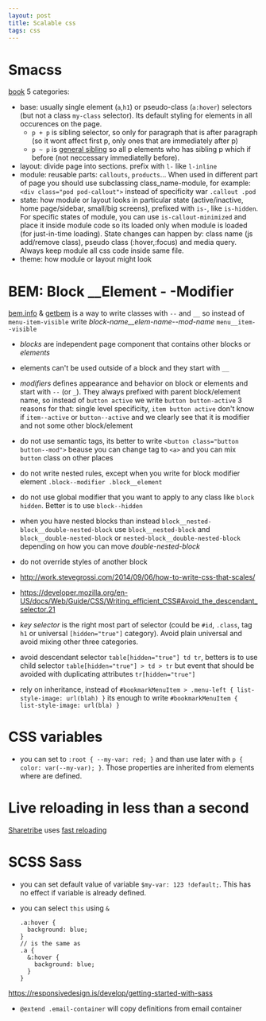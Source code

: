 ```yaml
---
layout: post
title: Scalable css
tags: css
---
```


# Smacss

[book](https://smacss.com/book/) 5 categories:

* base: usually single element  (`a`,`h1`) or pseudo-class (`a:hover`)
  selectors (but not a class `my-class` selector). Its default styling for
  elements in all occurences on the page.
  * `p + p` is sibling selector, so only for paragraph that is after paragraph
  (so it wont affect first p, only ones that are immediately after p)
  * `p ~ p` is [general
    sibling](https://www.w3.org/TR/selectors/#general-sibling-combinators) so
    all p elements who has sibling p which if before (not neccessary
    immediatelly before).
* layout: divide page into sections. prefix with `l-` like `l-inline`
* module: reusable parts: `callouts`, `products`... When used in different part
  of page you should use subclassing class_name-module, for example: `<div
  class="pod pod-callout">` instead of specificity war `.callout .pod`
* state: how module or layout looks in particular state (active/inactive, home
  page/sidebar, small/big screens), prefixed with `is-`, like `is-hidden`. For
  specific states of module, you can use `is-callout-minimized` and place it
  inside module code so its loaded only when module is loaded (for just-in-time
  loading). State changes can happen by: class name (js add/remove class),
  pseudo class (:hover,:focus) and media query. Always keep module all css code
  inside same file.
* theme: how module or layout might look

# BEM: Block __Element - -Modifier

[bem.info](https://en.bem.info/) & [getbem](http://getbem.com/introduction/) is
a way to write classes with `--` and `__` so instead of `menu-item-visible`
write *block-name__elem-name--mod-name* `menu__item--visible`

* *blocks* are independent page component that contains other blocks or
  *elements*
* elements can't be used outside of a block and they start with
  `__`
* *modifiers* defines appearance and behavior on block or elements and
  start with `--` (or `_`). They always prefixed with parent block/element
  name, so instead of `button active` we write `button button-active` 3 reasons
  for that: single level specificity, `item button active` don't know if
  `item--active` or `button--active` and we clearly see that it is modifier and
  not some other block/element
* do not use semantic tags, its better to write `<button class="button
  button--mod">` beause you can change tag to `<a>` and you can mix `button`
  class on other places
* do not write nested rules, except when you write for block modifier element
  `.block--modifier .block__element`
* do not use global modifier that you want to apply to any class like `block
  hidden`. Better is to use `block--hidden`
* when you have nested blocks than instead
  `block__nested-block__double-nested-block` use `block__nested-block` and
  `block__double-nested-block` or `nested-block__double-nested-block` depending
  on how you can move *double-nested-block*

* do not override styles of another block


* <http://work.stevegrossi.com/2014/09/06/how-to-write-css-that-scales/>
* <https://developer.mozilla.org/en-US/docs/Web/Guide/CSS/Writing_efficient_CSS#Avoid_the_descendant_selector.21>

* *key selector* is the right most part of selector (could be `#id`, `.class`,
  tag `h1` or universal `[hidden="true"]` category). Avoid plain universal and
  avoid mixing other three categories.
* avoid descendant selector `table[hidden="true"] td tr`, betters is to use
  child selector `table[hidden="true"] > td > tr` but event that should be
  avoided with duplicating attributes `tr[hidden="true"]`
* rely on inheritance, instead of `#bookmarkMenuItem > .menu-left {
  list-style-image: url(blah) }` its enough to write `#bookmarkMenuItem {
  list-style-image: url(bla) }`

# CSS variables

* you can set to `:root { --my-var: red; }` and than use later with `p { color:
  var(--my-var); }`. Those properties are inherited from elements where are
  defined.


# Live reloading in less than a second

[Sharetribe](https://github.com/sharetribe/sharetribe/blob/master/docs/scss-coding-guidelines.md) uses [fast reloading](https://mattbrictson.com/lightning-fast-sass-reloading-in-rails)

# SCSS Sass

* you can set default value of variable `$my-var: 123 !default;`. This has no
  effect if variable is already defined.
* you can select `this` using `&`

  ~~~
  .a:hover {
    background: blue;
  }
  // is the same as
  .a {
    &:hover {
      background: blue;
    }
  }
  ~~~

<https://responsivedesign.is/develop/getting-started-with-sass>

* `@extend .email-container` will copy definitions from email container
